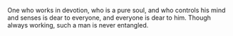 One who works in devotion, who is a pure soul, and who controls his mind and senses is dear to everyone, and everyone is dear to him. Though always working, such a man is never entangled.